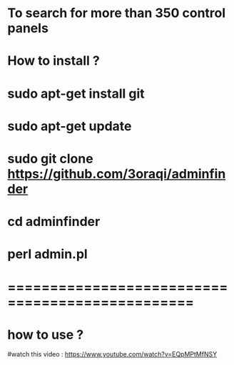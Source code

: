 To search for more than 350 control panels
================================================
# How to install ? 
# sudo apt-get install git
# sudo apt-get update
# sudo git clone https://github.com/3oraqi/adminfinder
# cd adminfinder
# perl admin.pl
# ================================================
# how to use ?
#watch this video : https://www.youtube.com/watch?v=EQpMPtMfNSY

